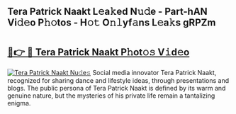 ## Tera Patrick Naakt L𝚎a𝚔ed N𝚞𝚍e - Part-hAN Vi𝚍𝚎o P𝚑𝚘tos - H𝚘𝚝 O𝚗𝚕yf𝚊ns L𝚎a𝚔s gRPZm

# <h2><a href="http://kf5lt3l.oniu.top/?m=Tera+Patrick+Naakt">🔗👉 🔴 Tera Patrick Naakt P𝚑ot𝚘𝚜 V𝚒d𝚎o</a></h2>

[![Tera Patrick Naakt Nu𝚍e𝚜](https://i.imgur.com/0qMVB7G.gif)](http://kf5lt3l.oniu.top/?m=Tera+Patrick+Naakt)
Social media innovator Tera Patrick Naakt, recognized for sharing dance and lifestyle ideas, through presentations and blogs. The public persona of Tera Patrick Naakt is defined by its warm and genuine nature, but the mysteries of his private life remain a tantalizing enigma.  
